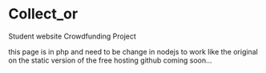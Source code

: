 # Collect_or
Student website Crowdfunding Project

this page is in php and need to be change in nodejs to work like the original on the static version of the free hosting github
coming soon...
